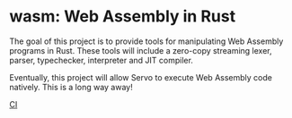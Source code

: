 # wasm: Web Assembly in Rust

The goal of this project is to provide tools for manipulating Web
Assembly programs in Rust. These tools will include a zero-copy
streaming lexer, parser, typechecker, interpreter and JIT compiler.

Eventually, this project will allow Servo to execute Web Assembly code
natively. This is a long way away!

[CI](https://travis-ci.org/asajeffrey/wasm)
